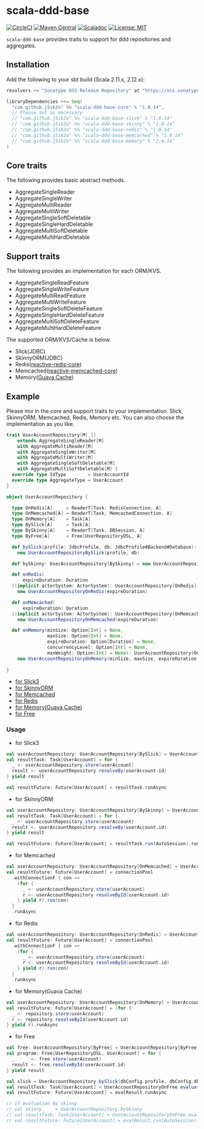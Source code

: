 # scala-ddd-base

[![CircleCI](https://circleci.com/gh/j5ik2o/scala-ddd-base/tree/master.svg?style=shield&circle-token=77d5ba85babad56b6a3fdd0f5be9e140ec12a4ae)](https://circleci.com/gh/j5ik2o/scala-ddd-base/tree/master)
[![Maven Central](https://maven-badges.herokuapp.com/maven-central/com.github.j5ik2o/scala-ddd-base-core_2.12/badge.svg)](https://maven-badges.herokuapp.com/maven-central/com.github.j5ik2o/scala-ddd-base-core_2.12)
[![Scaladoc](http://javadoc-badge.appspot.com/com.github.j5ik2o/scala-ddd-base-core_2.12.svg?label=scaladoc)](http://javadoc-badge.appspot.com/com.github.j5ik2o/scala-ddd-base-core_2.12/com/github/j5ik2o/dddbase/index.html?javadocio=true)
[![License: MIT](http://img.shields.io/badge/license-MIT-orange.svg)](LICENSE)

`scala-ddd-base` provides traits to support for ddd repositories and aggregates.

## Installation

Add the following to your sbt build (Scala 2.11.x, 2.12.x):

```scala
resolvers += "Sonatype OSS Release Repository" at "https://oss.sonatype.org/content/repositories/releases/"

libraryDependencies ++= Seq(
  "com.github.j5ik2o" %% "scala-ddd-base-core" % "1.0.14",
  // Please set as necessary
  // "com.github.j5ik2o" %% "scala-ddd-base-slick" % "1.0.14"
  // "com.github.j5ik2o" %% "scala-ddd-base-skinny" % "1.0.14"
  // "com.github.j5ik2o" %% "scala-ddd-base-redis" % "1.0.14"
  // "com.github.j5ik2o" %% "scala-ddd-base-memcached" % "1.0.14"
  // "com.github.j5ik2o" %% "scala-ddd-base-memory" % "1.0.14" 
)
```

## Core traits

The following provides basic abstract methods.

- AggregateSingleReader
- AggregateSingleWriter
- AggregateMultiReader
- AggregateMultiWriter
- AggregateSingleSoftDeletable
- AggregateSingleHardDeletable
- AggregateMultiSoftDeletable
- AggregateMultiHardDeletable

## Support traits

The following provides an implementation for each ORM/KVS.

- AggregateSingleReadFeature
- AggregateSingleWriteFeature
- AggregateMultiReadFeature
- AggregateMultiWriteFeature
- AggregateSingleSoftDeleteFeature
- AggregateSingleHardDeleteFeature
- AggregateMultiSoftDeleteFeature
- AggregateMultiHardDeleteFeature

The supported ORM/KVS/Cache is below.

- Slick(JDBC)
- SkinnyORM(JDBC)
- Redis([reactive-redis-core](https://github.com/j5ik2o/reactive-redis))
- Memcached([reactive-memcached-core](https://github.com/j5ik2o/reactive-memcached))
- Memory([Guava Cache](https://github.com/google/guava))

## Example

Please mix in the core and support traits to your implementation. 
Slick, SkinnyORM, Memcached, Redis, Memory etc. You can also choose the implementation as you like.

```scala
trait UserAccountRepository[M[_]]
    extends AggregateSingleReader[M]
    with AggregateMultiReader[M]
    with AggregateSingleWriter[M]
    with AggregateMultiWriter[M]
    with AggregateSingleSoftDeletable[M]
    with AggregateMultiSoftDeletable[M] {
  override type IdType        = UserAccountId
  override type AggregateType = UserAccount
}

object UserAccountRepository {

  type OnRedis[A]     = ReaderT[Task, RedisConnection, A]
  type OnMemcached[A] = ReaderT[Task, MemcachedConnection, A]
  type OnMemory[A]    = Task[A]
  type BySlick[A]     = Task[A]
  type BySkinny[A]    = ReaderT[Task, DBSession, A]
  type ByFree[A]      = Free[UserRepositoryDSL, A]

  def bySlick(profile: JdbcProfile, db: JdbcProfile#Backend#Database): UserAccountRepository[BySlick] =
    new UserAccountRepositoryBySlick(profile, db)

  def bySkinny: UserAccountRepository[BySkinny] = new UserAccountRepositoryBySkinny

  def onRedis(
      expireDuration: Duration
  )(implicit actorSystem: ActorSystem): UserAccountRepository[OnRedis] =
    new UserAccountRepositoryOnRedis(expireDuration)

  def onMemcached(
      expireDuration: Duration
  )(implicit actorSystem: ActorSystem): UserAccountRepository[OnMemcached] =
    new UserAccountRepositoryOnMemcached(expireDuration)

  def onMemory(minSize: Option[Int] = None,
               maxSize: Option[Int] = None,
               expireDuration: Option[Duration] = None,
               concurrencyLevel: Option[Int] = None,
               maxWeight: Option[Int] = None): UserAccountRepository[OnMemory] =
    new UserAccountRepositoryOnMemory(minSize, maxSize, expireDuration, concurrencyLevel, maxWeight)
    
}
```

- [for Slick3](example/src/main/scala/com/github/j5ik2o/dddbase/example/repository/slick/UserAccountRepositoryBySlick.scala)
- [for SkinnyORM](example/src/main/scala/com/github/j5ik2o/dddbase/example/repository/skinny/UserAccountRepositoryBySkinny.scala)
- [for Memcached](example/src/main/scala/com/github/j5ik2o/dddbase/example/repository/memcached/UserAccountRepositoryOnMemcached.scala)
- [for Redis](example/src/main/scala/com/github/j5ik2o/dddbase/example/repository/redis/UserAccountRepositoryOnRedis.scala)
- [for Memory(Guava Cache)](example/src/main/scala/com/github/j5ik2o/dddbase/example/repository/memory/UserAccountRepositoryOnMemory.scala)
- [for Free](example/src/main/scala/com/github/j5ik2o/dddbase/example/repository/free/UserAccountRepositoryByFree.scala)

### Usage

- for Slick3

```scala
val userAccountRepository: UserAccountRepository[BySlick] = UserAccountRepository.bySlick(dbConfig.profile, dbConfig.db)
val resultTask: Task[UserAccount] = for {
  _ <- userAccountRepository.store(userAccount)
  result <- userAccountRepository.resolveBy(userAccount.id)
} yield result

val resultFuture: Future[UserAccount] = resultTask.runAsync
```

- for SkinnyORM

```scala
val userAccountRepository: UserAccountRepository[BySkinny] = UserAccountRepository.bySkinny
val resultTask: Task[UserAccount] = for {
  _ <- userAccountRepository.store(userAccount)
  result <- userAccountRepository.resolveBy(userAccount.id)
} yield result

val resultFuture: Future[UserAccount] = resultTask.run(AutoSession).runAsync
```

- for Memcached

```scala
val userAccountRepository: UserAccountRepository[OnMemcached] = UserAccountRepository.onMemcached(expireDuration = 5 minutes)
val resultFuture: Future[UserAccount] = connectionPool
  .withConnectionF { con =>
    (for {
      _ <- userAccountRepository.store(userAccount)
      r <- userAccountRepository.resolveById(userAccount.id)
    } yield r).run(con)
  }
  .runAsync
```

- for Redis

```scala
val userAccountRepository: UserAccountRepository[OnRedis] = UserAccountRepository.onRedis(expireDuration = 5 minutes)
val resultFuture: Future[UserAccount] = connectionPool
  .withConnectionF { con =>
    (for {
      _ <- userAccountRepository.store(userAccount)
      r <- userAccountRepository.resolveById(userAccount.id)
    } yield r).run(con)
  }
  .runAsync
```

- for Memory(Guava Cache)

```scala
val userAccountRepository: UserAccountRepository[OnMemory] = UserAccountRepository.onMemory(expireAfterWrite = Some(5 minutes))
val resultFuture: Future[UserAccount] = (for {
  _ <- repository.store(userAccount)
  r <- repository.resolveById(userAccount.id)
} yield r).runAsync
```

- for Free

```scala
val free: UserAccountRepository[ByFree] = UserAccountRepository[ByFree]
val program: Free[UserRepositoryDSL, UserAccount] = for {
  _      <- free.store(userAccount)
  result <- free.resolveById(userAccount.id)
} yield result

val slick = UserAccountRepository.bySlick(dbConfig.profile, dbConfig.db)
val resultTask: Task[UserAccount] = UserAccountRepositoryOnFree.evaluate(slick)(program)
val resultFuture: Future[UserAccount] = evalResult.runAsync

// if evaluation by skinny 
// val skinny     = UserAccountRepository.bySkinny
// val resultTask: Task[UserAccount] = UserAccountRepositoryOnFree.evaluate(skinny)(program)
// val resultFuture: Future[UserAccount] = evalResult.run(AutoSession).runAsync
```
